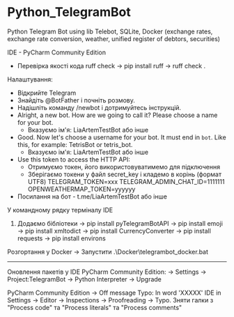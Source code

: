 # Python_TelegramBot
Python Telegram Bot using lib Telebot, SQLite, Docker (exchange rates, exchange rate conversion, weather, unified register of debtors, securities)

IDE - PyCharm Community Edition

- Перевірка якості кода ruff check
-> pip install ruff
-> ruff check .

Налаштування:
 - Відкрийте Telegram
 - Знайдіть @BotFather і почніть розмову.
 - Надішліть команду /newbot і дотримуйтесь інструкцій.
 - Alright, a new bot. How are we going to call it? Please choose a name for your bot.
   - Вказуємо ім'я: LiaArtemTestBot або інше
 - Good. Now let's choose a username for your bot. It must end in `bot`. Like this, for example: TetrisBot or tetris_bot.
   - Вказуємо ім'я: LiaArtemTestBot або інше
 - Use this token to access the HTTP API:
   - Отримуємо токен, його використовуватимемо для підключення
   - Зберігаємо токени у файл secret_key і кладемо в корінь (формат UTF8)
     TELEGRAM_TOKEN=xxx
     TELEGRAM_ADMIN_CHAT_ID=1111111
     OPENWEATHERMAP_TOKEN=yyyyyy
 - Посилання на бот - t.me/LiaArtemTestBot або інше

У командному рядку терміналу IDE
1) Додаємо бібліотеки
-> pip install pyTelegramBotAPI
-> pip install emoji
-> pip install xmltodict
-> pip install CurrencyConverter
-> pip install requests
-> pip install environs

Розгортання у Docker
-> Запустити .\Docker\telegrambot_docker.bat

---------------------------------------------------
Оновлення пакетів у IDE PyCharm Community Edition:
-> Settings -> Project:TelegramBot -> Python Interpreter -> Upgrade

PyCharm Community Edition -> Off message Typo: In word 'XXXXX'
IDE in Settings -> Editor -> Inspections -> Proofreading -> Typo.
Зняти галки з "Process code" та "Process literals" та "Process comments"